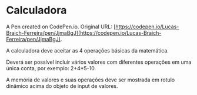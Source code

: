 # Calculadora

A Pen created on CodePen.io. Original URL: [https://codepen.io/Lucas-Braich-Ferreira/pen/JjmaBgJ](https://codepen.io/Lucas-Braich-Ferreira/pen/JjmaBgJ).

A calculadora deve aceitar as 4 operações básicas da matemática.

Deverá ser possível incluir vários valores com diferentes operações em uma única conta,
por exemplo: 2+4*5-10.

A memória de valores e suas operações deve ser mostrada em rotulo dinâmico acima do
objeto de input de valores.